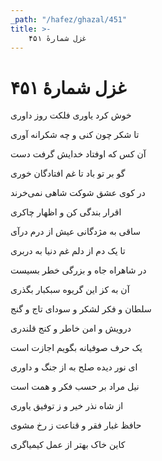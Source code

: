 ```yaml
---
_path: "/hafez/ghazal/451"
title: >-
    غزل شمارهٔ ۴۵۱
---
```

# غزل شمارهٔ ۴۵۱

<div class="b" id="bn1"><div class="m1"><p>خوش کرد یاوری فلکت روز داوری</p></div>
<div class="m2"><p>تا شکر چون کنی و چه شکرانه آوری</p></div></div>
<div class="b" id="bn2"><div class="m1"><p>آن کس که اوفتاد خدایش گرفت دست</p></div>
<div class="m2"><p>گو بر تو باد تا غم افتادگان خوری</p></div></div>
<div class="b" id="bn3"><div class="m1"><p>در کوی عشق شوکت شاهی نمی‌خرند</p></div>
<div class="m2"><p>اقرار بندگی کن و اظهار چاکری</p></div></div>
<div class="b" id="bn4"><div class="m1"><p>ساقی به مژدگانی عیش از درم درآی</p></div>
<div class="m2"><p>تا یک دم از دلم غم دنیا به دربری</p></div></div>
<div class="b" id="bn5"><div class="m1"><p>در شاهراه جاه و بزرگی خطر بسیست</p></div>
<div class="m2"><p>آن به کز این گریوه سبکبار بگذری</p></div></div>
<div class="b" id="bn6"><div class="m1"><p>سلطان و فکر لشکر و سودای تاج و گنج</p></div>
<div class="m2"><p>درویش و امن خاطر و کنج قلندری</p></div></div>
<div class="b" id="bn7"><div class="m1"><p>یک حرف صوفیانه بگویم اجازت است</p></div>
<div class="m2"><p>ای نور دیده صلح به از جنگ و داوری</p></div></div>
<div class="b" id="bn8"><div class="m1"><p>نیل مراد بر حسب فکر و همت است</p></div>
<div class="m2"><p>از شاه نذر خیر و ز توفیق یاوری</p></div></div>
<div class="b" id="bn9"><div class="m1"><p>حافظ غبار فقر و قناعت ز رخ مشوی</p></div>
<div class="m2"><p>کاین خاک بهتر از عمل کیمیاگری</p></div></div>
